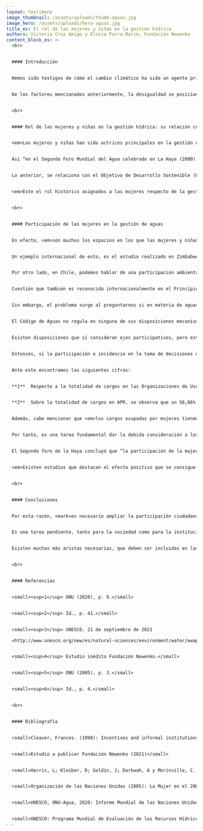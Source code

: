 ```yaml
---
layout: testimony
image_thumbnail: /assets/uploads/thumb-aguas.jpg
image_hero: /assets/uploads/hero-aguas.jpg
title_es: El rol de las mujeres y niñas en la gestión hídrica
authors: Victoria Cruz Amigo y Eloisa Parra Marin, Fundación Newenko
content_block_es: >-
  <br>


  #### Introducción


  Hemos sido testigos de cómo el cambio climático ha sido un agente principal en las sequías a nivel mundial, pero éste no ha sido el único factor decisivo en la crisis hídrica, puesto que también inciden una acelerada urbanización, el creciente desarrollo económico y la desigualdad, entre otras causas.<sup>1</sup>


  De los factores mencionados anteriormente, la desigualdad se posiciona en un rol fundamental que evidencia las problemáticas del acceso al agua y saneamiento, y que afecta especialmente a las comunidades rurales, a sectores socioeconómicos vulnerables e incrementa las brechas de género. <em>La problemática en torno a la disponibilidad de los recursos hídricos se acentúa en mujeres y niñas en situación de pobreza, que se ven expuestas a las desigualdades de acceso, saneamiento e higiene<sup>2</sup>.<em> En consecuencia “las normas, costumbres y prácticas de género no permiten a las mujeres participar, contribuir ni beneficiarse de la gestión de los recursos hídricos”<sup>3</sup>.


  <br>


  #### Rol de las mujeres y niñas en la gestión hídrica: su relación con los DESCA


  <em>Las mujeres y niñas han sido actrices principales en la gestión del agua dentro de sus hogares y comunidades, ejerciendo y soportando la carga de las tareas domésticas y de cuidado que se vinculan con el agua, posicionándolas en una situación de vulnerabilidad desde una perspectiva de género.</em>


  Así “en el Segundo Foro Mundial del Agua celebrado en La Haya (2000) se reconoció que las mujeres, además de ser los usuarios principales del “agua doméstica”, utilizaban el agua en su papel fundamental de producción de alimentos”.


  Lo anterior, se relaciona con el Objetivo de Desarrollo Sostenible (ODS) propuesto por la Organización de Naciones Unidas, correspondientes al número 3 “salud y bienestar” y a la desigualdad hídrica, puesto que el PNUD indicó que, “más de 1,6 mil millones de personas viven en ambientes frágiles donde las crisis prolongadas, combinadas con servicios sanitarios precarios, presentan un desafío significativo para la salud global”. Esto implica que las mujeres y niñas que se desarrollan en este entorno, además tienen la carga de gestionar el agua. 


  <em>Este el rol histórico asignados a las mujeres respecto de la gestión hídrica en sus hogares, implica una afectación y menoscabo a los DESCA, toda vez que constituye un impedimento para que las mujeres puedan desarrollarse de forma plena y ejercer sus derechos, tales como el acceso a la educación, a la salud, a la seguridad social y al alimento; y, principalmente, a la participación en las organizaciones relacionadas con la gestión hídrica.</em>


  <br>


  #### Participación de las mujeres en la gestión de aguas


  En efecto, <em>son muchos los espacios en los que las mujeres y niñas cumplen con el rol de gestión de las aguas, pero se debe tener cuidado al analizar estos hechos, pues, si bien existe una gestión, esta se enmarca fuera de una participación e incidencia en la toma de decisiones en torno a las aguas.</em>


  Un ejemplo internacional de esto, es el estudio realizado en Zimbabwe donde se reconocía en la comunidad que las mujeres debían tener un rol más importante en la ordenación de los recursos hídricos, integrando así los comités que se encargaban de los pozos, pero a pesar de esto, aquellas mujeres que eran pobres, son las que menos probabilidades tenían de ser elegidas en los cargos de los comités de pozos o de desarrollo de sus propias aldeas. Siendo las mujeres las que menos probabilidades tienen de participar en las decisiones colectivas con incidencia en la gestión hídrica (Cleaver, F., 1998, p. 5).


  Por otro lado, en Chile, podemos hablar de una participación ambiental ciudadana, que según el Ministerio del Medio Ambiente es “el involucramiento activo de la ciudadanía en los procesos de toma de decisiones públicas que tienen repercusión en sus vidas, son las formas específicas en que las personas, las organizaciones sociales y movimientos pueden ser parte e incidir en los procesos de gestión pública vinculados al medio ambiente”. 


  Cuestión que también es reconocida internacionalmente en el Principio 10 de la Declaración de Río de Janeiro, reconociendo la triple dimensionalidad del derecho de participación: 1. Participación ciudadana, 2. Acceso a la información y 3. Acceso a la justicia. 


  Sin embargo, el problema surge al preguntarnos si en materia de aguas es posible hablar de una participación ambiental ciudadana en los mismos términos, pero en el sistema actual de derecho de aguas, la participación no es el foco principal de la normativa de nuestro país. Por tanto, no existe contenido expreso de la participación ambiental en relación a las aguas. 


  El Código de Aguas no regula en ninguna de sus disposiciones mecanismos de participación ciudadana para la gestión de recursos hídricos de manera directa, no existen en este sentido consultas o audiencias públicas, representación en consejos y comités, etc. 


  Existen disposiciones que sí consideran ejes participativos, pero estos espacios participativos se limitan a quiénes son dueños de un Derecho de Aprovechamiento de Aguas (DAA) o a quiénes les interesa constituir un DAA. 


  Entonces, si la participación e incidencia en la toma de decisiones de la gestión hídrica se encuentra limitada a quienes son titulares de DAA, o son parte de las directivas de las APR y OUAS, <em>la pregunta se encamina a cuál es el porcentaje de mujeres representantes en estos espacios.</em>


  Ante esto encontramos las siguientes cifras: 


  **1**  Respecto a la totalidad de cargos en las Organizaciones de Usuarios de Aguas en Chile, un 84,95% de sus cargos corresponden a integrantes varones, <em>sólo un 12,41% de sus miembros son mujeres</em> y el resto 2,64% corresponde a entidades jurídicas. 


  **2**  Sobre la totalidad de cargos en APR, se observa que un 56,66% de sus miembros son hombres y <em>el 43,34% son mujeres</em>.<sup>4</sup>


  Además, cabe mencionar que <em>los cargos ocupados por mujeres tienen un principal desarrollo en labores de secretariado o gestión administrativa</em>, entre otros.


  Por tanto, es una tarea fundamental dar la debida consideración a los datos de las posiciones, pues queda demostrado que <em>la falta de validación estadística de la importancia del género como categoría clave de diferencia para el acceso al agua y la experiencia es un resultado importante”</em>. (Harris et al., 2017, p. 572).


  El Segundo foro de la Haya concluyó que “la participación de la mujer mejoraría el sistema de gestión. Como las mujeres soportan la parte principal de la carga de la mala gestión, se las podría potenciar con una participación mayor y más eficaz”<sup>5</sup>, y esta es justamente una problemática evidenciada en el ODS número 5, correspondiente a la "igualdad de género". Así, una de las metas de este objetivo consiste en “Asegurar la participación plena y efectiva de las mujeres y la igualdad de oportunidades de liderazgo a todos los niveles decisorios en la vida política, económica y pública” (PNUD). 


  <em>Existen estudios que destacan el efecto positivo que se consigue en los proyectos cuando se adoptan planteamientos basados en la participación y que tengan en cuenta las cuestiones de género. </em>Es más probable que las instalaciones sean técnicamente apropiadas, estén convenientemente situadas y se utilicen y mantengan de forma adecuada cuando se consulta tanto a las mujeres como a los hombres<sup>6</sup>.


  <br>


  #### Conclusiones 


  Por esta razón, <mark>es necesario ampliar la participación ciudadana en temas hídricos a todas las personas, pero particularmente a las mujeres, por ser quienes históricamente han tenido la carga de gestionar el agua en sus hogares, al margen del sistema de derecho de aguas de nuestro país.</mark>


  Es una tarea pendiente, tanto para la sociedad como para la institucionalidad, actualizar la normativa existente, otorgando, en primer lugar, un reconocimiento a la participación ciudadana en relación a las aguas, no alejada, de la participación ambiental, sino más bien, de forma armónica. En segundo lugar, debe acompañarse de una especial consideración a la participación de las mujeres, e inclusive, de las niñas e infancias, tomando en cuenta el rol que desempeñan día a día, en todos los espacios de la gestión hídrica. Finalmente, entregar una protección a esta participación, de manera vinculante e informada, que sea capaz de asegurar una incidencia en materia hídrica. 


  Existen muchas más aristas necesarias, que deben ser incluidas en las materias de participación y gestión del agua, en relación a la perspectiva de género, pero las discusiones que se cuestionan estos temas constituyen un primer avance hacia una gestión hídrica participativa, vinculante y equitativa. 


  <br>


  #### Referencias


  <small><sup>1</sup> ONU (2020), p. 9.</small>


  <small><sup>2</sup> Id., p. 41.</small>


  <small><sup>3</sup> UNESCO. 21 de septiembre de 2021

  <http://www.unesco.org/new/es/natural-sciences/environment/water/wwap/water-and-gender/>.</small>


  <small><sup>4</sup> Estudio inédito Fundación Newenko.</small>


  <small><sup>5</sup> ONU (2005), p. 3.</small>


  <small><sup>6</sup> Id., p. 4.</small>


  <br>


  #### Bibliografía


  <small>Cleaver, Frances. (1998): Incentives and informal institutions: gender and the management of water \[Incentivos e instituciones informales: género y gestión del agua]. Agriculture and Human Values, vol. 15, No. 4, pp. 347-360.</small>


  <small>Estudio a publicar Fundación Newenko (2021)</small>


  <small>Harris, L; Kleiber, D; Goldin, J; Darkwah, A y Morinville, C. (2017) Intersections of gender and water: comparative approaches to everyday gendered negotiations of water access in underserved areas of Accra, Ghana and Cape Town, South Africa \[Perspectiva de género y agua: enfoques comparativos de las negociaciones cotidianas de género sobre el acceso al agua en áreas desatendidas de Accra, Ghana y Ciudad del Cabo, Sudáfrica]. Journal of Gender Studies, VOL. 26, NO. 5, pp. 561–582.</small>


  <small>Organización de las Naciones Unidas (2005): La Mujer en el 2000 y después. La mujer, la nacionalidad y la ciudadanía. División para el Adelanto de la Mujer, Departamento de Asuntos Económicos y Sociales.</small>


  <small>UNESCO, ONU-Agua, 2020: Informe Mundial de las Naciones Unidas sobre el Desarrollo de los Recursos Hídricos 2020: Agua y Cambio Climático, París, UNESCO.</small>


  <small>UNESCO: Programa Mundial de Evaluación de los Recursos Hídricos o WWAP. Disponible en: http://www.unesco.org/new/es/natural-sciences/environment/water/wwap/water-and-gender/.</small>
---
```

